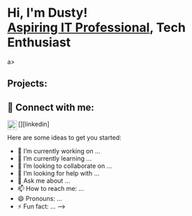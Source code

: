 <h1>Hi, I'm Dusty! <br/><a href="https://github.com/jdcarlyle1317">Aspiring IT Professional</a>, Tech Enthusiast</h1>a>

<h2>Projects:</h2>



<h2></h2>

<h2> 🤳 Connect with me:</h2>

[<img align="left" alt="DustyCarlyle | LinkedIn" width="22px" src="https://cdn.jsdelivr.net/npm/simple-icons@v3/icons/linkedin.svg" />][linkedin]



Here are some ideas to get you started:

- 🔭 I’m currently working on ...
- 🌱 I’m currently learning ...
- 👯 I’m looking to collaborate on ...
- 🤔 I’m looking for help with ...
- 💬 Ask me about ...
- 📫 How to reach me: ...
- 😄 Pronouns: ...
- ⚡ Fun fact: ...
-->

